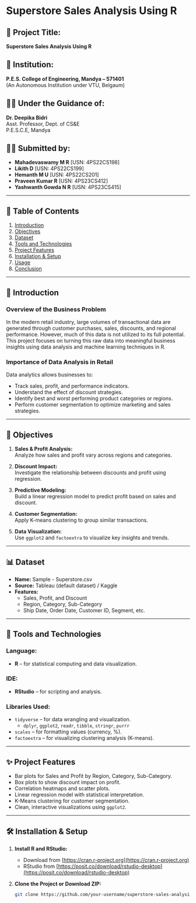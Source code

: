 # Superstore Sales Analysis Using R

## 📌 Project Title:
**Superstore Sales Analysis Using R**

## 🏫 Institution:
**P.E.S. College of Engineering, Mandya – 571401**  
(An Autonomous Institution under VTU, Belgaum)

## 👩‍🏫 Under the Guidance of:
**Dr. Deepika Bidri**  
Asst. Professor, Dept. of CS&E  
P.E.S.C.E, Mandya

## 👨‍💻 Submitted by:
- **Mahadevaswamy M R** [USN: 4PS22CS198]  
- **Likith D** [USN: 4PS22CS199]  
- **Hemanth M U** [USN: 4PS22CS201]  
- **Praveen Kumar R** [USN: 4PS23CS412]  
- **Yashwanth Gowda N R** [USN: 4PS23CS415]

---

## 📖 Table of Contents
1. [Introduction](#introduction)
2. [Objectives](#objectives)
3. [Dataset](#dataset)
4. [Tools and Technologies](#tools-and-technologies)
5. [Project Features](#project-features)
6. [Installation & Setup](#installation--setup)
7. [Usage](#usage)
8. [Conclusion](#conclusion)

---

## 📘 Introduction

### Overview of the Business Problem
In the modern retail industry, large volumes of transactional data are generated through customer purchases, sales, discounts, and regional performance. However, much of this data is not utilized to its full potential. This project focuses on turning this raw data into meaningful business insights using data analysis and machine learning techniques in R.

### Importance of Data Analysis in Retail
Data analytics allows businesses to:
- Track sales, profit, and performance indicators.
- Understand the effect of discount strategies.
- Identify best and worst performing product categories or regions.
- Perform customer segmentation to optimize marketing and sales strategies.

---

## 🎯 Objectives

1. **Sales & Profit Analysis:**  
   Analyze how sales and profit vary across regions and categories.

2. **Discount Impact:**  
   Investigate the relationship between discounts and profit using regression.

3. **Predictive Modeling:**  
   Build a linear regression model to predict profit based on sales and discount.

4. **Customer Segmentation:**  
   Apply K-means clustering to group similar transactions.

5. **Data Visualization:**  
   Use `ggplot2` and `factoextra` to visualize key insights and trends.

---

## 📊 Dataset

- **Name:** Sample - Superstore.csv  
- **Source:** Tableau (default dataset) / Kaggle  
- **Features:**
  - Sales, Profit, and Discount
  - Region, Category, Sub-Category
  - Ship Date, Order Date, Customer ID, Segment, etc.

---

## 🧰 Tools and Technologies

### Language:
- **R** – for statistical computing and data visualization.

### IDE:
- **RStudio** – for scripting and analysis.

### Libraries Used:
- `tidyverse` – for data wrangling and visualization.
  - `dplyr`, `ggplot2`, `readr`, `tibble`, `stringr`, `purrr`
- `scales` – for formatting values (currency, %).
- `factoextra` – for visualizing clustering analysis (K-means).

---

## ✨ Project Features

- Bar plots for Sales and Profit by Region, Category, Sub-Category.
- Box plots to show discount impact on profit.
- Correlation heatmaps and scatter plots.
- Linear regression model with statistical interpretation.
- K-Means clustering for customer segmentation.
- Clean, interactive visualizations using `ggplot2`.

---

## 🛠 Installation & Setup

1. **Install R and RStudio:**
   - Download from [https://cran.r-project.org](https://cran.r-project.org)
   - RStudio from [https://posit.co/download/rstudio-desktop](https://posit.co/download/rstudio-desktop)

2. **Clone the Project or Download ZIP:**
   ```bash
   git clone https://github.com/your-username/superstore-sales-analysis.git

